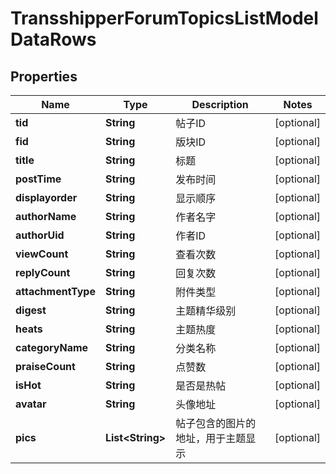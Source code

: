 
# TransshipperForumTopicsListModelDataRows

## Properties
Name | Type | Description | Notes
------------ | ------------- | ------------- | -------------
**tid** | **String** | 帖子ID |  [optional]
**fid** | **String** | 版块ID |  [optional]
**title** | **String** | 标题 |  [optional]
**postTime** | **String** | 发布时间 |  [optional]
**displayorder** | **String** | 显示顺序 |  [optional]
**authorName** | **String** | 作者名字 |  [optional]
**authorUid** | **String** | 作者ID |  [optional]
**viewCount** | **String** | 查看次数 |  [optional]
**replyCount** | **String** | 回复次数 |  [optional]
**attachmentType** | **String** | 附件类型 |  [optional]
**digest** | **String** | 主题精华级别 |  [optional]
**heats** | **String** | 主题热度 |  [optional]
**categoryName** | **String** | 分类名称 |  [optional]
**praiseCount** | **String** | 点赞数 |  [optional]
**isHot** | **String** | 是否是热帖 |  [optional]
**avatar** | **String** | 头像地址 |  [optional]
**pics** | **List&lt;String&gt;** | 帖子包含的图片的地址，用于主题显示 |  [optional]



